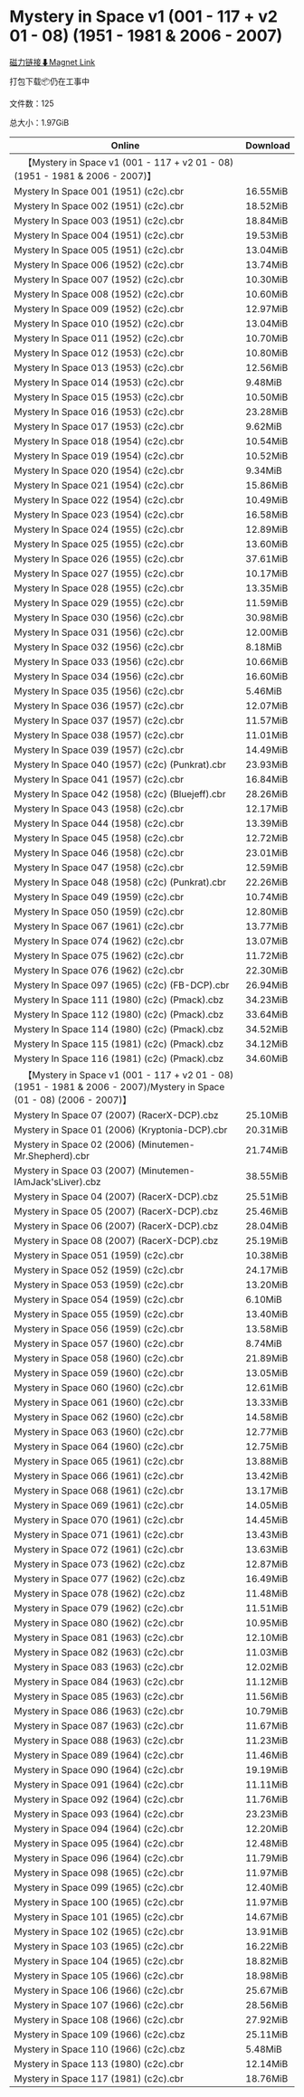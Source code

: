 # Mystery in Space v1 (001 - 117 + v2 01 - 08) (1951 - 1981 & 2006 - 2007)

[磁力链接⬇Magnet Link](magnet:?xt=urn:btih:fec8a3ef3000dc8472cd45c83504e52d1c786ab4&dn=Mystery%20in%20Space%20v1%20%28001%20-%20117%20%2B%20v2%2001%20-%2008%29%20%281951%20-%201981%20%26%202006%20-%202007%29)

打包下载📦仍在工事中

文件数：125

总大小：1.97GiB

Online | Download
--- | ---
&emsp;【Mystery in Space v1 (001 - 117 + v2 01 - 08) (1951 - 1981 & 2006 - 2007)】 | 
Mystery In Space 001 (1951) (c2c).cbr | 16.55MiB
Mystery In Space 002 (1951) (c2c).cbr | 18.52MiB
Mystery In Space 003 (1951) (c2c).cbr | 18.84MiB
Mystery In Space 004 (1951) (c2c).cbr | 19.53MiB
Mystery In Space 005 (1951) (c2c).cbr | 13.04MiB
Mystery In Space 006 (1952) (c2c).cbr | 13.74MiB
Mystery In Space 007 (1952) (c2c).cbr | 10.30MiB
Mystery In Space 008 (1952) (c2c).cbr | 10.60MiB
Mystery In Space 009 (1952) (c2c).cbr | 12.97MiB
Mystery In Space 010 (1952) (c2c).cbr | 13.04MiB
Mystery In Space 011 (1952) (c2c).cbr | 10.70MiB
Mystery In Space 012 (1953) (c2c).cbr | 10.80MiB
Mystery In Space 013 (1953) (c2c).cbr | 12.56MiB
Mystery In Space 014 (1953) (c2c).cbr | 9.48MiB
Mystery In Space 015 (1953) (c2c).cbr | 10.50MiB
Mystery In Space 016 (1953) (c2c).cbr | 23.28MiB
Mystery In Space 017 (1953) (c2c).cbr | 9.62MiB
Mystery In Space 018 (1954) (c2c).cbr | 10.54MiB
Mystery In Space 019 (1954) (c2c).cbr | 10.52MiB
Mystery In Space 020 (1954) (c2c).cbr | 9.34MiB
Mystery In Space 021 (1954) (c2c).cbr | 15.86MiB
Mystery In Space 022 (1954) (c2c).cbr | 10.49MiB
Mystery In Space 023 (1954) (c2c).cbr | 16.58MiB
Mystery In Space 024 (1955) (c2c).cbr | 12.89MiB
Mystery In Space 025 (1955) (c2c).cbr | 13.60MiB
Mystery In Space 026 (1955) (c2c).cbr | 37.61MiB
Mystery In Space 027 (1955) (c2c).cbr | 10.17MiB
Mystery In Space 028 (1955) (c2c).cbr | 13.35MiB
Mystery In Space 029 (1955) (c2c).cbr | 11.59MiB
Mystery In Space 030 (1956) (c2c).cbr | 30.98MiB
Mystery In Space 031 (1956) (c2c).cbr | 12.00MiB
Mystery In Space 032 (1956) (c2c).cbr | 8.18MiB
Mystery In Space 033 (1956) (c2c).cbr | 10.66MiB
Mystery In Space 034 (1956) (c2c).cbr | 16.60MiB
Mystery In Space 035 (1956) (c2c).cbr | 5.46MiB
Mystery In Space 036 (1957) (c2c).cbr | 12.07MiB
Mystery In Space 037 (1957) (c2c).cbr | 11.57MiB
Mystery In Space 038 (1957) (c2c).cbr | 11.01MiB
Mystery In Space 039 (1957) (c2c).cbr | 14.49MiB
Mystery In Space 040 (1957) (c2c) (Punkrat).cbr | 23.93MiB
Mystery In Space 041 (1957) (c2c).cbr | 16.84MiB
Mystery In Space 042 (1958) (c2c) (Bluejeff).cbr | 28.26MiB
Mystery In Space 043 (1958) (c2c).cbr | 12.17MiB
Mystery In Space 044 (1958) (c2c).cbr | 13.39MiB
Mystery In Space 045 (1958) (c2c).cbr | 12.72MiB
Mystery In Space 046 (1958) (c2c).cbr | 23.01MiB
Mystery In Space 047 (1958) (c2c).cbr | 12.59MiB
Mystery In Space 048 (1958) (c2c) (Punkrat).cbr | 22.26MiB
Mystery In Space 049 (1959) (c2c).cbr | 10.74MiB
Mystery In Space 050 (1959) (c2c).cbr | 12.80MiB
Mystery In Space 067 (1961) (c2c).cbr | 13.77MiB
Mystery In Space 074 (1962) (c2c).cbr | 13.07MiB
Mystery In Space 075 (1962) (c2c).cbr | 11.72MiB
Mystery In Space 076 (1962) (c2c).cbr | 22.30MiB
Mystery In Space 097 (1965) (c2c) (FB-DCP).cbr | 26.94MiB
Mystery In Space 111 (1980) (c2c) (Pmack).cbz | 34.23MiB
Mystery In Space 112 (1980) (c2c) (Pmack).cbz | 33.64MiB
Mystery In Space 114 (1980) (c2c) (Pmack).cbz | 34.52MiB
Mystery In Space 115 (1981) (c2c) (Pmack).cbz | 34.12MiB
Mystery In Space 116 (1981) (c2c) (Pmack).cbz | 34.60MiB
&emsp;【Mystery in Space v1 (001 - 117 + v2 01 - 08) (1951 - 1981 & 2006 - 2007)/Mystery in Space (01 - 08) (2006 - 2007)】 | 
Mystery In Space 07 (2007) (RacerX-DCP).cbz | 25.10MiB
Mystery in Space 01 (2006) (Kryptonia-DCP).cbr | 20.31MiB
Mystery in Space 02 (2006) (Minutemen-Mr.Shepherd).cbr | 21.74MiB
Mystery in Space 03 (2007) (Minutemen-IAmJack'sLiver).cbz | 38.55MiB
Mystery in Space 04 (2007) (RacerX-DCP).cbz | 25.51MiB
Mystery in Space 05 (2007) (RacerX-DCP).cbz | 25.46MiB
Mystery in Space 06 (2007) (RacerX-DCP).cbz | 28.04MiB
Mystery in Space 08 (2007) (RacerX-DCP).cbz | 25.19MiB
Mystery in Space 051 (1959) (c2c).cbr | 10.38MiB
Mystery in Space 052 (1959) (c2c).cbr | 24.17MiB
Mystery in Space 053 (1959) (c2c).cbr | 13.20MiB
Mystery in Space 054 (1959) (c2c).cbr | 6.10MiB
Mystery in Space 055 (1959) (c2c).cbr | 13.40MiB
Mystery in Space 056 (1959) (c2c).cbr | 13.58MiB
Mystery in Space 057 (1960) (c2c).cbr | 8.74MiB
Mystery in Space 058 (1960) (c2c).cbr | 21.89MiB
Mystery in Space 059 (1960) (c2c).cbr | 13.05MiB
Mystery in Space 060 (1960) (c2c).cbr | 12.61MiB
Mystery in Space 061 (1960) (c2c).cbr | 13.33MiB
Mystery in Space 062 (1960) (c2c).cbr | 14.58MiB
Mystery in Space 063 (1960) (c2c).cbr | 12.77MiB
Mystery in Space 064 (1960) (c2c).cbr | 12.75MiB
Mystery in Space 065 (1961) (c2c).cbr | 13.88MiB
Mystery in Space 066 (1961) (c2c).cbr | 13.42MiB
Mystery in Space 068 (1961) (c2c).cbr | 13.17MiB
Mystery in Space 069 (1961) (c2c).cbr | 14.05MiB
Mystery in Space 070 (1961) (c2c).cbr | 14.45MiB
Mystery in Space 071 (1961) (c2c).cbr | 13.43MiB
Mystery in Space 072 (1961) (c2c).cbr | 13.63MiB
Mystery in Space 073 (1962) (c2c).cbz | 12.87MiB
Mystery in Space 077 (1962) (c2c).cbz | 16.49MiB
Mystery in Space 078 (1962) (c2c).cbz | 11.48MiB
Mystery in Space 079 (1962) (c2c).cbr | 11.51MiB
Mystery in Space 080 (1962) (c2c).cbr | 10.95MiB
Mystery in Space 081 (1963) (c2c).cbr | 12.10MiB
Mystery in Space 082 (1963) (c2c).cbr | 11.03MiB
Mystery in Space 083 (1963) (c2c).cbr | 12.02MiB
Mystery in Space 084 (1963) (c2c).cbr | 11.12MiB
Mystery in Space 085 (1963) (c2c).cbr | 11.56MiB
Mystery in Space 086 (1963) (c2c).cbr | 10.79MiB
Mystery in Space 087 (1963) (c2c).cbr | 11.67MiB
Mystery in Space 088 (1963) (c2c).cbr | 11.23MiB
Mystery in Space 089 (1964) (c2c).cbr | 11.46MiB
Mystery in Space 090 (1964) (c2c).cbr | 19.19MiB
Mystery in Space 091 (1964) (c2c).cbr | 11.11MiB
Mystery in Space 092 (1964) (c2c).cbr | 11.76MiB
Mystery in Space 093 (1964) (c2c).cbr | 23.23MiB
Mystery in Space 094 (1964) (c2c).cbr | 12.20MiB
Mystery in Space 095 (1964) (c2c).cbr | 12.48MiB
Mystery in Space 096 (1964) (c2c).cbr | 11.79MiB
Mystery in Space 098 (1965) (c2c).cbr | 11.97MiB
Mystery in Space 099 (1965) (c2c).cbr | 12.40MiB
Mystery in Space 100 (1965) (c2c).cbr | 11.97MiB
Mystery in Space 101 (1965) (c2c).cbr | 14.67MiB
Mystery in Space 102 (1965) (c2c).cbr | 13.91MiB
Mystery in Space 103 (1965) (c2c).cbr | 16.22MiB
Mystery in Space 104 (1965) (c2c).cbr | 18.82MiB
Mystery in Space 105 (1966) (c2c).cbr | 18.98MiB
Mystery in Space 106 (1966) (c2c).cbr | 25.67MiB
Mystery in Space 107 (1966) (c2c).cbr | 28.56MiB
Mystery in Space 108 (1966) (c2c).cbr | 27.92MiB
Mystery in Space 109 (1966) (c2c).cbz | 25.11MiB
Mystery in Space 110 (1966) (c2c).cbz | 5.48MiB
Mystery in Space 113 (1980) (c2c).cbr | 12.14MiB
Mystery in Space 117 (1981) (c2c).cbr | 18.76MiB